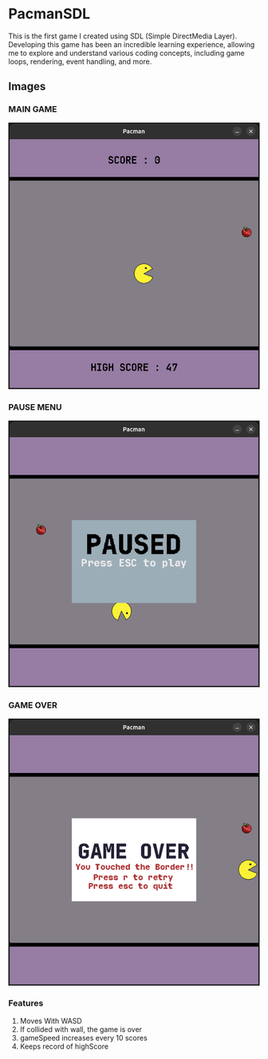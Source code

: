 # PacmanSDL
This is the first game I created using SDL (Simple DirectMedia Layer). Developing this game has been an incredible learning experience, allowing me to explore and understand various coding concepts, including game loops, rendering, event handling, and more.

## Images
### MAIN GAME
![MAINGAME](https://github.com/Divakar-26/PacmanSDL/blob/main/mainGame.png)

### PAUSE MENU
![PAUSEMENU](https://github.com/Divakar-26/PacmanSDL/blob/main/pause.png)

### GAME OVER
![GAMEOVER](https://github.com/Divakar-26/PacmanSDL/blob/main/gameOver.png)


### Features
1. Moves With WASD
2. If collided with wall, the game is over
3. gameSpeed increases every 10 scores
4. Keeps record of highScore
